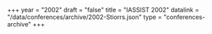 +++
year = "2002"
draft = "false"
title = "IASSIST 2002"
datalink = "/data/conferences/archive/2002-Stiorrs.json"
type = "conferences-archive"
+++
